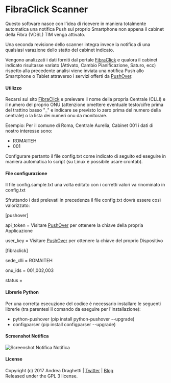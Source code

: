 # FibraClick Scanner


Questo software nasce con l'idea di ricevere in maniera totalmente automatica una notifica Push sul proprio Smartphone non appena il cabinet della Fibra (VDSL) TIM venga attivato.

Una seconda revisione dello scanner integra invece la notifica di una qualsiasi varazione dello statto del cabinet indicato.

Vengono analizzati i dati forniti dal portale [FibraClick](https://fibra.click/) e qualora il cabinet indicato risultasse variato (Attivato, Cambio Pianificazione, Saturo, ecc) rispetto alla precedente analisi viene inviata una notifica Push allo Smartphone o Tablet attraverso i servizi offerti da [PushOver](https://pushover.net/).


#### Utilizzo

Recarsi sul sito [FibraClick](https://fibra.click/) e prelevare il nome della propria Centrale (CLLI) e il numero del proprio ONU (attenzione omettere eventuale testo/cifre prima del trattino basso "_" e indicare se previsto lo zero prima del numero della centrale) o la lista dei numeri onu da monitorare.

Esempio: Per il comune di Roma, Centrale Aurelia, Cabinet 001 i dati di nostro interesse sono:
 * ROMAITEH
 * 001

Configurare pertanto il file config.txt come indicato di seguito ed eseguire in maniera automatica lo script (su Linux è possibile usare crontab).
 
#### File configurazione

Il file config.sample.txt una volta editato con i corretti valori va rinominato in config.txt

Sfruttando i dati prelevati in precedenza il file config.txt dovrà essere così valorizzato:

[pushover]

api_token = Visitare [PushOver](https://pushover.net/) per ottenere la chiave della propria Applicazione

user_key = Visitare [PushOver](https://pushover.net/) per ottenere la chiave del proprio Dispositivo

[fibraclick]

sede_clli = ROMAITEH

onu_ids = 001,002,003

status = 

#### Librerie Python 

Per una corretta esecuzione del codice è necessario installare le seguenti librerie (tra parentesi il comando da eseguire per l'installazione):

* python-pushover (pip install python-pushover --upgrade)
* configparser (pip install configparser --upgrade)

#### Screenshot Notifica

![Screenshot Notifica Notifica](https://www.andreadraghetti.it/wp-content/uploads/2017/01/IMG_1407-640x430.png)

#### License

Copyright (c) 2017 Andrea Draghetti | [Twitter](https://twitter.com/andreaghetti) | [Blog](https://www.andreadraghetti.it)  
Released under the GPL 3 license.
